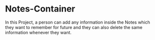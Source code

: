 # Notes-Container

In this Project, a person can add  any information inside the Notes which they want to remember for future and they can also delete the same information whenever they want. 

